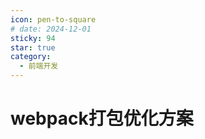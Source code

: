 ```yaml
---
icon: pen-to-square
# date: 2024-12-01
sticky: 94
star: true
category:
  - 前端开发
---
```


<!-- more -->
# webpack打包优化方案
<webpackBundle></webpackBundle>
